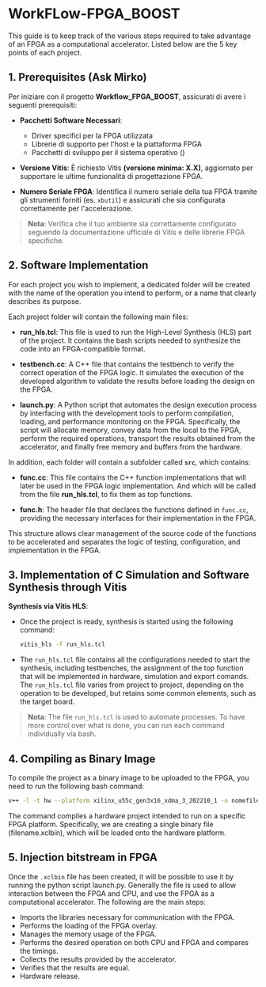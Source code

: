 # WorkFLow-FPGA_BOOST
This guide is to keep track of the various steps required to take advantage of an FPGA as a computational accelerator. Listed below are the 5 key points of each project.

## 1. Prerequisites (Ask Mirko)

Per iniziare con il progetto **Workflow_FPGA_BOOST**, assicurati di avere i seguenti prerequisiti:

- **Pacchetti Software Necessari**:
  - Driver specifici per la FPGA utilizzata
  - Librerie di supporto per l'host e la piattaforma FPGA
  - Pacchetti di sviluppo per il sistema operativo ()

- **Versione Vitis**: È richiesto Vitis **(versione minima: X.X)**, aggiornato per supportare le ultime funzionalità di progettazione FPGA.

- **Numero Seriale FPGA**: Identifica il numero seriale della tua FPGA tramite gli strumenti forniti (es. `xbutil`) e assicurati che sia configurata correttamente per l'accelerazione.

> **Nota**: Verifica che il tuo ambiente sia correttamente configurato seguendo la documentazione ufficiale di Vitis e delle librerie FPGA specifiche.


## 2. Software Implementation

For each project you wish to implement, a dedicated folder will be created with the name of the operation you intend to perform, or a name that clearly describes its purpose.

Each project folder will contain the following main files:

- **run_hls.tcl**:  This file is used to run the High-Level Synthesis (HLS) part of the project. It contains the bash scripts needed to synthesize the code into an FPGA-compatible format.
  
- **testbench.cc**: A C++ file that contains the testbench to verify the correct operation of the FPGA logic. It simulates the execution of the developed algorithm to validate the results before loading the design on the FPGA.

- **launch.py**:  A Python script that automates the design execution process by interfacing with the development tools to perform compilation, loading, and performance monitoring on the FPGA. Specifically, the script will allocate memory, convey data from the local to the FPGA, perform the required operations, transport the results obtained from the accelerator, and finally free memory and buffers from the hardware. 

In addition, each folder will contain a subfolder called **`src`**, which contains:

- **func.cc**: This file contains the C++ function implementations that will later be used in the FPGA logic implementation. And which will be called from the file **run_hls.tcl**, to fix them as top functions.

- **func.h**: The header file that declares the functions defined in `func.cc`, providing the necessary interfaces for their implementation in the FPGA.

This structure allows clear management of the source code of the functions to be accelerated and separates the logic of testing, configuration, and implementation in the FPGA.


## 3. Implementation of C Simulation and Software Synthesis through Vitis

**Synthesis via Vitis HLS**:
   - Once the project is ready, synthesis is started using the following command:
   
     ```bash
     vitis_hls -f run_hls.tcl
     ```
   
   - The `run_hls.tcl` file contains all the configurations needed to start the synthesis, including testbenches, the assignment of the top function that will be implemented in hardware, simulation and export comands. The `run_hls.tcl` file varies from project to project, depending on the operation to be developed, but retains some common elements, such as the target board.

> **Nota**: The file `run_hls.tcl` is used to automate processes. To have more control over what is done, you can run each command individually via bash.

## 4. Compiling as Binary Image

To compile the project as a binary image to be uploaded to the FPGA, you need to run the following bash command:

```bash
v++ -l -t hw --platform xilinx_u55c_gen3x16_xdma_3_202210_1 -o nomefile.xclbin ./path/filexport.xo
```
The command compiles a hardware project intended to run on a specific FPGA platform. Specifically, we are creating a single binary file (filename.xclbin), which will be loaded onto the hardware platform.

## 5. Injection bitstream in FPGA

Once the `.xclbin` file has been created, it will be possible to use it by running the python script launch.py. 
Generally the file is used to allow interaction between the FPGA and CPU, and use the FPGA as a computational accelerator.
The following are the main steps:
  - Imports the libraries necessary for communication with the FPGA.
  - Performs the loading of the FPGA overlay.
  - Manages the memory usage of the FPGA.
  - Performs the desired operation on both CPU and FPGA and compares the timings. 
  - Collects the results provided by the accelerator.  
  - Verifies that the results are equal.
  - Hardware release.
